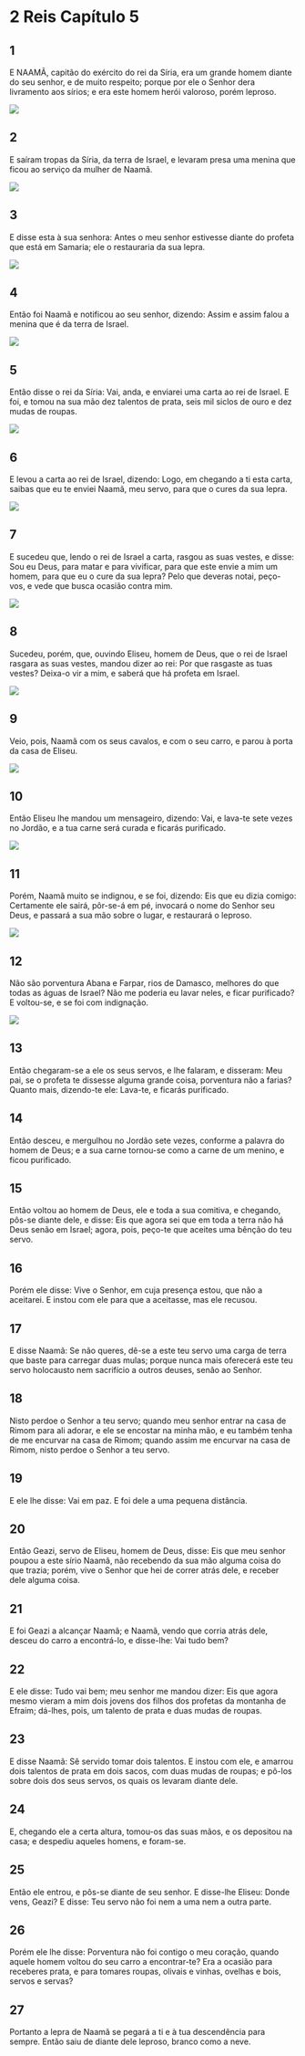# 2 Reis Capítulo 5

## 1
E NAAMÃ, capitão do exército do rei da Síria, era um grande homem diante do seu senhor, e de muito respeito; porque por ele o Senhor dera livramento aos sírios; e era este homem herói valoroso, porém leproso.

![](../.img/2Rs/05/1-0.jpg)

## 2
E saíram tropas da Síria, da terra de Israel, e levaram presa uma menina que ficou ao serviço da mulher de Naamã.

![](../.img/2Rs/05/2-0.jpg)

## 3
E disse esta à sua senhora: Antes o meu senhor estivesse diante do profeta que está em Samaria; ele o restauraria da sua lepra.

![](../.img/2Rs/05/3-0.jpg)

## 4
Então foi Naamã e notificou ao seu senhor, dizendo: Assim e assim falou a menina que é da terra de Israel.

![](../.img/2Rs/05/4-0.jpg)

## 5
Então disse o rei da Síria: Vai, anda, e enviarei uma carta ao rei de Israel. E foi, e tomou na sua mão dez talentos de prata, seis mil siclos de ouro e dez mudas de roupas.

![](../.img/2Rs/05/5-0.jpg)

## 6
E levou a carta ao rei de Israel, dizendo: Logo, em chegando a ti esta carta, saibas que eu te enviei Naamã, meu servo, para que o cures da sua lepra.

![](../.img/2Rs/05/6-0.jpg)

## 7
E sucedeu que, lendo o rei de Israel a carta, rasgou as suas vestes, e disse: Sou eu Deus, para matar e para vivificar, para que este envie a mim um homem, para que eu o cure da sua lepra? Pelo que deveras notai, peço-vos, e vede que busca ocasião contra mim.

![](../.img/2Rs/05/7-0.jpg)

## 8
Sucedeu, porém, que, ouvindo Eliseu, homem de Deus, que o rei de Israel rasgara as suas vestes, mandou dizer ao rei: Por que rasgaste as tuas vestes? Deixa-o vir a mim, e saberá que há profeta em Israel.

![](../.img/2Rs/05/8-0.jpg)

## 9
Veio, pois, Naamã com os seus cavalos, e com o seu carro, e parou à porta da casa de Eliseu.

![](../.img/2Rs/05/9-0.jpg)

## 10
Então Eliseu lhe mandou um mensageiro, dizendo: Vai, e lava-te sete vezes no Jordão, e a tua carne será curada e ficarás purificado.

![](../.img/2Rs/05/10-0.jpg)

## 11
Porém, Naamã muito se indignou, e se foi, dizendo: Eis que eu dizia comigo: Certamente ele sairá, pôr-se-á em pé, invocará o nome do Senhor seu Deus, e passará a sua mão sobre o lugar, e restaurará o leproso.

![](../.img/2Rs/05/11-0.jpg)

## 12
Não são porventura Abana e Farpar, rios de Damasco, melhores do que todas as águas de Israel? Não me poderia eu lavar neles, e ficar purificado? E voltou-se, e se foi com indignação.

![](../.img/2Rs/05/12-0.jpg)

## 13
Então chegaram-se a ele os seus servos, e lhe falaram, e disseram: Meu pai, se o profeta te dissesse alguma grande coisa, porventura não a farias? Quanto mais, dizendo-te ele: Lava-te, e ficarás purificado.

## 14
Então desceu, e mergulhou no Jordão sete vezes, conforme a palavra do homem de Deus; e a sua carne tornou-se como a carne de um menino, e ficou purificado.

## 15
Então voltou ao homem de Deus, ele e toda a sua comitiva, e chegando, pôs-se diante dele, e disse: Eis que agora sei que em toda a terra não há Deus senão em Israel; agora, pois, peço-te que aceites uma bênção do teu servo.

## 16
Porém ele disse: Vive o Senhor, em cuja presença estou, que não a aceitarei. E instou com ele para que a aceitasse, mas ele recusou.

## 17
E disse Naamã: Se não queres, dê-se a este teu servo uma carga de terra que baste para carregar duas mulas; porque nunca mais oferecerá este teu servo holocausto nem sacrifício a outros deuses, senão ao Senhor.

## 18
Nisto perdoe o Senhor a teu servo; quando meu senhor entrar na casa de Rimom para ali adorar, e ele se encostar na minha mão, e eu também tenha de me encurvar na casa de Rimom; quando assim me encurvar na casa de Rimom, nisto perdoe o Senhor a teu servo.

## 19
E ele lhe disse: Vai em paz. E foi dele a uma pequena distância.

## 20
Então Geazi, servo de Eliseu, homem de Deus, disse: Eis que meu senhor poupou a este sírio Naamã, não recebendo da sua mão alguma coisa do que trazia; porém, vive o Senhor que hei de correr atrás dele, e receber dele alguma coisa.

## 21
E foi Geazi a alcançar Naamã; e Naamã, vendo que corria atrás dele, desceu do carro a encontrá-lo, e disse-lhe: Vai tudo bem?

## 22
E ele disse: Tudo vai bem; meu senhor me mandou dizer: Eis que agora mesmo vieram a mim dois jovens dos filhos dos profetas da montanha de Efraim; dá-lhes, pois, um talento de prata e duas mudas de roupas.

## 23
E disse Naamã: Sê servido tomar dois talentos. E instou com ele, e amarrou dois talentos de prata em dois sacos, com duas mudas de roupas; e pô-los sobre dois dos seus servos, os quais os levaram diante dele.

## 24
E, chegando ele a certa altura, tomou-os das suas mãos, e os depositou na casa; e despediu aqueles homens, e foram-se.

## 25
Então ele entrou, e pôs-se diante de seu senhor. E disse-lhe Eliseu: Donde vens, Geazi? E disse: Teu servo não foi nem a uma nem a outra parte.

## 26
Porém ele lhe disse: Porventura não foi contigo o meu coração, quando aquele homem voltou do seu carro a encontrar-te? Era a ocasião para receberes prata, e para tomares roupas, olivais e vinhas, ovelhas e bois, servos e servas?

## 27
Portanto a lepra de Naamã se pegará a ti e à tua descendência para sempre. Então saiu de diante dele leproso, branco como a neve.

